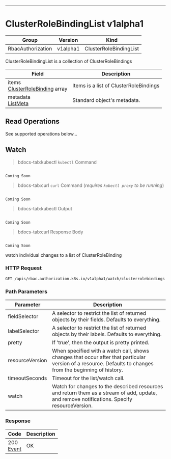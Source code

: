 

-----------
# ClusterRoleBindingList v1alpha1



Group        | Version     | Kind
------------ | ---------- | -----------
RbacAuthorization | v1alpha1 | ClusterRoleBindingList







ClusterRoleBindingList is a collection of ClusterRoleBindings



Field        | Description
------------ | -----------
items <br /> [ClusterRoleBinding](#clusterrolebinding-v1alpha1) array | Items is a list of ClusterRoleBindings
metadata <br /> [ListMeta](#listmeta-unversioned) | Standard object's metadata.





## <strong>Read Operations</strong>

See supported operations below...

## Watch

>bdocs-tab:kubectl `kubectl` Command

```bdocs-tab:kubectl_shell

Coming Soon

```

>bdocs-tab:curl `curl` Command (*requires `kubectl proxy` to be running*)

```bdocs-tab:curl_shell

Coming Soon

```

>bdocs-tab:kubectl Output

```bdocs-tab:kubectl_json

Coming Soon

```
>bdocs-tab:curl Response Body

```bdocs-tab:curl_json

Coming Soon

```



watch individual changes to a list of ClusterRoleBinding

### HTTP Request

`GET /apis/rbac.authorization.k8s.io/v1alpha1/watch/clusterrolebindings`

### Path Parameters

Parameter    | Description
------------ | -----------
fieldSelector <br />  | A selector to restrict the list of returned objects by their fields. Defaults to everything.
labelSelector <br />  | A selector to restrict the list of returned objects by their labels. Defaults to everything.
pretty <br />  | If 'true', then the output is pretty printed.
resourceVersion <br />  | When specified with a watch call, shows changes that occur after that particular version of a resource. Defaults to changes from the beginning of history.
timeoutSeconds <br />  | Timeout for the list/watch call.
watch <br />  | Watch for changes to the described resources and return them as a stream of add, update, and remove notifications. Specify resourceVersion.


### Response

Code         | Description
------------ | -----------
200 <br /> [Event](#event-versioned) | OK




